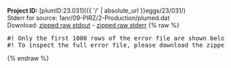**Project ID:** [plumID:23.031]({{ '/' | absolute_url }}eggs/23/031/)  
Stderr for source:  1anr/09-PIRZ/2-Production/plumed.dat   
Download: [zipped raw stdout](plumed.dat.plumed.stdout.txt.zip) - [zipped raw stderr](plumed.dat.plumed.stderr.txt.zip) 
{% raw %}
<pre>
#! Only the first 1000 rows of the error file are shown below
#! To inspect the full error file, please download the zipped raw stderr file above
</pre>
{% endraw %}
